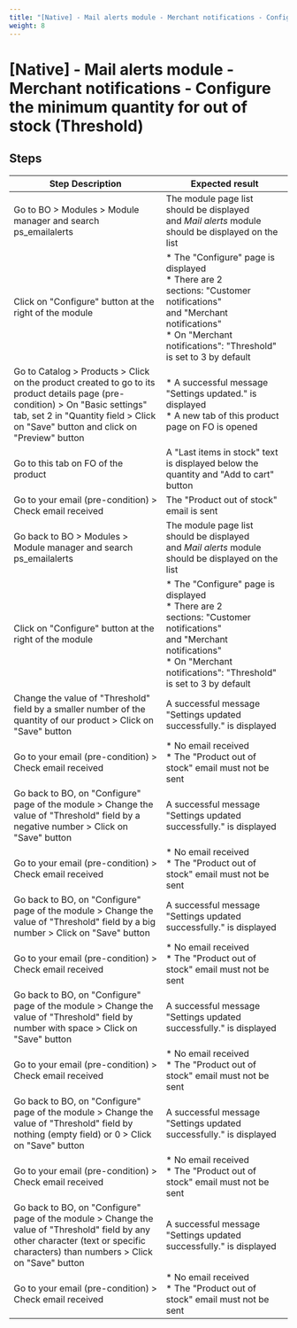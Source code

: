 ```yaml
---
title: "[Native] - Mail alerts module - Merchant notifications - Configure the minimum quantity for out of stock (Threshold)"
weight: 8
---
```


# [Native] - Mail alerts module - Merchant notifications - Configure the minimum quantity for out of stock (Threshold)
## Steps
| Step Description | Expected result |
| ----- | ----- |
| Go to BO > Modules > Module manager and search ps_emailalerts | The module page list should be displayed and *Mail alerts* module should be displayed on the list |
| Click on "Configure" button at the right of the module | * The "Configure" page is displayed<br> * There are 2 sections: "Customer notifications" and "Merchant notifications"<br> * On "Merchant notifications": "Threshold" is set to 3 by default |
| Go to Catalog > Products > Click on the product created to go to its product details page (pre-condition) > On "Basic settings" tab, set 2 in "Quantity field > Click on "Save" button and click on "Preview" button | * A successful message "Settings updated." is displayed<br> * A new tab of this product page on FO is opened |
| Go to this tab on FO of the product | A "Last items in stock" text is displayed below the quantity and "Add to cart" button |
| Go to your email (pre-condition) > Check email received | The "Product out of stock" email is sent |
| Go back to BO > Modules > Module manager and search ps_emailalerts | The module page list should be displayed and *Mail alerts* module should be displayed on the list |
| Click on "Configure" button at the right of the module | * The "Configure" page is displayed<br> * There are 2 sections: "Customer notifications" and "Merchant notifications"<br> * On "Merchant notifications": "Threshold" is set to 3 by default |
| Change the value of "Threshold" field by a smaller number of the quantity of our product > Click on "Save" button | A successful message "Settings updated successfully." is displayed |
| Go to your email (pre-condition) > Check email received | * No email received<br> * The "Product out of stock" email must not be sent |
| Go back to BO, on "Configure" page of the module > Change the value of "Threshold" field by a negative number > Click on "Save" button | A successful message "Settings updated successfully." is displayed |
| Go to your email (pre-condition) > Check email received | * No email received<br> * The "Product out of stock" email must not be sent |
| Go back to BO, on "Configure" page of the module > Change the value of "Threshold" field by a big number > Click on "Save" button | A successful message "Settings updated successfully." is displayed |
| Go to your email (pre-condition) > Check email received | * No email received<br> * The "Product out of stock" email must not be sent |
| Go back to BO, on "Configure" page of the module > Change the value of "Threshold" field by number with space > Click on "Save" button | A successful message "Settings updated successfully." is displayed |
| Go to your email (pre-condition) > Check email received | * No email received<br> * The "Product out of stock" email must not be sent |
| Go back to BO, on "Configure" page of the module > Change the value of "Threshold" field by nothing (empty field) or 0 > Click on "Save" button | A successful message "Settings updated successfully." is displayed |
| Go to your email (pre-condition) > Check email received | * No email received<br> * The "Product out of stock" email must not be sent |
| Go back to BO, on "Configure" page of the module > Change the value of "Threshold" field by any other character (text or specific characters) than numbers > Click on "Save" button | A successful message "Settings updated successfully." is displayed |
| Go to your email (pre-condition) > Check email received | * No email received<br> * The "Product out of stock" email must not be sent |
